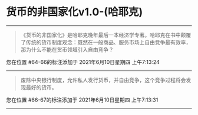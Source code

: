 # 货币的非国家化v1.0-(哈耶克)

---

> 《货币的非国家化》是哈耶克晚年最后一本经济学专著。哈耶克在书中颠覆了传统的货币制度观念：既然在一般商品、服务市场上自由竞争最有效率，那为什么不能在货币领域引入自由竞争？

您在位置 #64-66的标注添加于 2021年6月10日星期四 上午7:13:24

---

> 废除中央银行制度，允许私人发行货币，并自由竞争，这个竞争过程将会发现最好的货币。

您在位置 #66-67的标注添加于 2021年6月10日星期四 上午7:13:31

---

